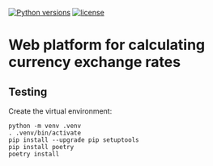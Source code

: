 [![Python versions](https://img.shields.io/badge/python-3.11-blue.svg)](https://www.python.org/downloads/)
[![license](https://img.shields.io/badge/License-MIT-blue.svg)](https://opensource.org/licenses/MIT)

# Web platform for calculating currency exchange rates

## Testing

Create the virtual environment:
```
python -m venv .venv
. .venv/bin/activate
pip install --upgrade pip setuptools
pip install poetry
poetry install
```
